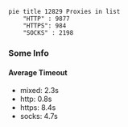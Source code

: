 
```mermaid
pie title 12829 Proxies in list
    "HTTP" : 9877
    "HTTPS": 984
    "SOCKS" : 2198
```

### Some Info
#### Average Timeout

- mixed: 2.3s
- http: 0.8s
- https: 8.4s
- socks: 4.7s